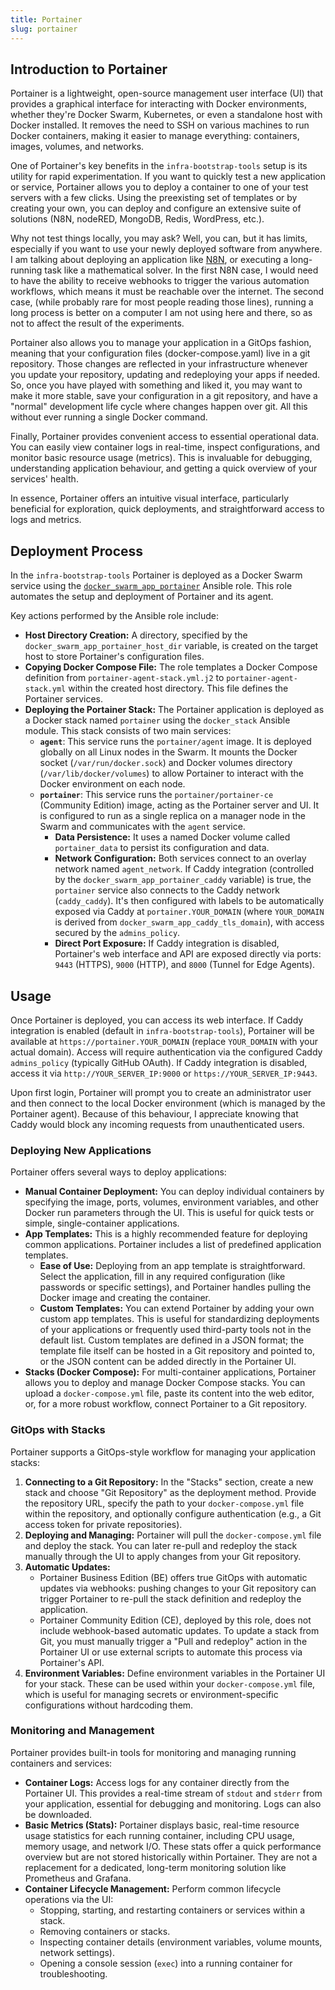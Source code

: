```yaml
---
title: Portainer
slug: portainer
---
```


## Introduction to Portainer


Portainer is a lightweight, open-source management user interface (UI) that provides a graphical interface for interacting with Docker environments, whether they're Docker Swarm, Kubernetes, or even a standalone host with Docker installed. It removes the need to SSH on various machines to run Docker containers, making it easier to manage everything: containers, images, volumes, and networks. 

One of Portainer's key benefits in the `infra-bootstrap-tools` setup is its utility for rapid experimentation. If you want to quickly test a new application or service, Portainer allows you to deploy a container to one of your test servers with a few clicks. Using the preexisting set of templates or by creating your own, you can deploy and configure an extensive suite of solutions (N8N, nodeRED, MongoDB, Redis, WordPress, etc.).

Why not test things locally, you may ask? Well, you can, but it has limits, especially if you want to use your newly deployed software from anywhere. I am talking about deploying an application like [N8N](https://n8n.io/), or executing a long-running task like a mathematical solver. In the first N8N case, I would need to have the ability to receive webhooks to trigger the various automation workflows, which means it must be reachable over the internet. The second case, (while probably rare for most people reading those lines), running a long process is better on a computer I am not using here and there, so as not to affect the result of the experiments.

Portainer also allows you to manage your application in a GitOps fashion, meaning that your configuration files (docker-compose.yaml) live in a git repository. Those changes are reflected in your infrastructure whenever you update your repository, updating and redeploying your apps if needed. So, once you have played with something and liked it, you may want to make it more stable, save your configuration in a git repository, and have a "normal" development life cycle where changes happen over git. All this without ever running a single Docker command.

Finally, Portainer provides convenient access to essential operational data. You can easily view container logs in real-time, inspect configurations, and monitor basic resource usage (metrics). This is invaluable for debugging, understanding application behaviour, and getting a quick overview of your services' health.

In essence, Portainer offers an intuitive visual interface, particularly beneficial for exploration, quick deployments, and straightforward access to logs and metrics.

## Deployment Process

In the `infra-bootstrap-tools` Portainer is deployed as a Docker Swarm service using the [`docker_swarm_app_portainer`](https://github.com/xNok/infra-bootstrap-tools/tree/main/ansible/roles/docker_swarm_app_portainer) Ansible role. This role automates the setup and deployment of Portainer and its agent.

Key actions performed by the Ansible role include:

*   **Host Directory Creation:** A directory, specified by the `docker_swarm_app_portainer_host_dir` variable, is created on the target host to store Portainer's configuration files.
*   **Copying Docker Compose File:** The role templates a Docker Compose definition from `portainer-agent-stack.yml.j2` to `portainer-agent-stack.yml` within the created host directory. This file defines the Portainer services.
*   **Deploying the Portainer Stack:** The Portainer application is deployed as a Docker stack named `portainer` using the `docker_stack` Ansible module. This stack consists of two main services:
    *   **`agent`**: This service runs the `portainer/agent` image. It is deployed globally on all Linux nodes in the Swarm. It mounts the Docker socket (`/var/run/docker.sock`) and Docker volumes directory (`/var/lib/docker/volumes`) to allow Portainer to interact with the Docker environment on each node.
    *   **`portainer`**: This service runs the `portainer/portainer-ce` (Community Edition) image, acting as the Portainer server and UI. It is configured to run as a single replica on a manager node in the Swarm and communicates with the `agent` service.
        *   **Data Persistence:** It uses a named Docker volume called `portainer_data` to persist its configuration and data.
        *   **Network Configuration:** Both services connect to an overlay network named `agent_network`. If Caddy integration (controlled by the `docker_swarm_app_portainer_caddy` variable) is true, the `portainer` service also connects to the Caddy network (`caddy_caddy`). It's then configured with labels to be automatically exposed via Caddy at `portainer.YOUR_DOMAIN` (where `YOUR_DOMAIN` is derived from `docker_swarm_app_caddy_tls_domain`), with access secured by the `admins_policy`.
        *   **Direct Port Exposure:** If Caddy integration is disabled, Portainer's web interface and API are exposed directly via ports: `9443` (HTTPS), `9000` (HTTP), and `8000` (Tunnel for Edge Agents).
        
## Usage

Once Portainer is deployed, you can access its web interface. If Caddy integration is enabled (default in `infra-bootstrap-tools`), Portainer will be available at `https://portainer.YOUR_DOMAIN` (replace `YOUR_DOMAIN` with your actual domain). Access will require authentication via the configured Caddy `admins_policy` (typically GitHub OAuth). If Caddy integration is disabled, access it via `http://YOUR_SERVER_IP:9000` or `https://YOUR_SERVER_IP:9443`.

Upon first login, Portainer will prompt you to create an administrator user and then connect to the local Docker environment (which is managed by the Portainer agent). Because of this behaviour, I appreciate knowing that Caddy would block any incoming requests from unauthenticated users.

### Deploying New Applications

Portainer offers several ways to deploy applications:

*   **Manual Container Deployment:** You can deploy individual containers by specifying the image, ports, volumes, environment variables, and other Docker run parameters through the UI. This is useful for quick tests or simple, single-container applications.
*   **App Templates:** This is a highly recommended feature for deploying common applications. Portainer includes a list of predefined application templates.
    *   **Ease of Use:** Deploying from an app template is straightforward. Select the application, fill in any required configuration (like passwords or specific settings), and Portainer handles pulling the Docker image and creating the container.
    *   **Custom Templates:** You can extend Portainer by adding your own custom app templates. This is useful for standardizing deployments of your applications or frequently used third-party tools not in the default list. Custom templates are defined in a JSON format; the template file itself can be hosted in a Git repository and pointed to, or the JSON content can be added directly in the Portainer UI.
*   **Stacks (Docker Compose):** For multi-container applications, Portainer allows you to deploy and manage Docker Compose stacks. You can upload a `docker-compose.yml` file, paste its content into the web editor, or, for a more robust workflow, connect Portainer to a Git repository.

### GitOps with Stacks

Portainer supports a GitOps-style workflow for managing your application stacks:

1.  **Connecting to a Git Repository:** In the "Stacks" section, create a new stack and choose "Git Repository" as the deployment method. Provide the repository URL, specify the path to your `docker-compose.yml` file within the repository, and optionally configure authentication (e.g., a Git access token for private repositories).
2.  **Deploying and Managing:** Portainer will pull the `docker-compose.yml` file and deploy the stack. You can later re-pull and redeploy the stack manually through the UI to apply changes from your Git repository.
3.  **Automatic Updates:**
    *   Portainer Business Edition (BE) offers true GitOps with automatic updates via webhooks: pushing changes to your Git repository can trigger Portainer to re-pull the stack definition and redeploy the application.
    *   Portainer Community Edition (CE), deployed by this role, does not include webhook-based automatic updates. To update a stack from Git, you must manually trigger a "Pull and redeploy" action in the Portainer UI or use external scripts to automate this process via Portainer's API.
4.  **Environment Variables:** Define environment variables in the Portainer UI for your stack. These can be used within your `docker-compose.yml` file, which is useful for managing secrets or environment-specific configurations without hardcoding them.

### Monitoring and Management

Portainer provides built-in tools for monitoring and managing running containers and services:

*   **Container Logs:** Access logs for any container directly from the Portainer UI. This provides a real-time stream of `stdout` and `stderr` from your application, essential for debugging and monitoring. Logs can also be downloaded.
*   **Basic Metrics (Stats):** Portainer displays basic, real-time resource usage statistics for each running container, including CPU usage, memory usage, and network I/O. These stats offer a quick performance overview but are not stored historically within Portainer. They are not a replacement for a dedicated, long-term monitoring solution like Prometheus and Grafana.
*   **Container Lifecycle Management:** Perform common lifecycle operations via the UI:
    *   Stopping, starting, and restarting containers or services within a stack.
    *   Removing containers or stacks.
    *   Inspecting container details (environment variables, volume mounts, network settings).
    *   Opening a console session (`exec`) into a running container for troubleshooting.
